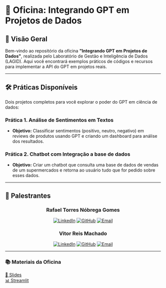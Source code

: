 # 🚀 Oficina: Integrando GPT em Projetos de Dados  

## 📍 Visão Geral  
Bem-vindo ao repositório da oficina **"Integrando GPT em Projetos de Dados"**, realizada pelo Laboratório de Gestão e Inteligência de Dados (LAGID). Aqui você encontrará exemplos práticos de códigos e recursos para implementar a API do GPT em projetos reais.

---

## 🛠️ Práticas Disponíveis  
Dois projetos completos para você explorar o poder do GPT em ciência de dados:  

### Prática 1. **Análise de Sentimentos em Textos**  
- **Objetivo:** Classificar sentimentos (positivo, neutro, negativo) em reviews de produtos usando GPT e criando um dashboard para análise dos resultados.  

### Prática 2. **Chatbot com Integração a base de dados**  
- **Objetivo:** Criar um chatbot que consulta uma base de dados de vendas de um supermercados e retorna ao usuário tudo que for pedido sobre esses dados.  

---

## 👥 Palestrantes

<div align="center">

### **Rafael Torres Nóbrega Gomes**
[![LinkedIn](https://img.shields.io/badge/LinkedIn-0077B5?style=for-the-badge&logo=linkedin&logoColor=white)](https://linkedin.com/in/rafaeltng)
[![GitHub](https://img.shields.io/badge/GitHub-100000?style=for-the-badge&logo=github&logoColor=white)](https://github.com/rafaeltorresng)
[![Email](https://img.shields.io/badge/Email-D14836?style=for-the-badge&logo=gmail&logoColor=white)](mailto:rafaeltorresng@gmail.com)

### **Vitor Reis Machado**
[![LinkedIn](https://img.shields.io/badge/LinkedIn-0077B5?style=for-the-badge&logo=linkedin&logoColor=white)](https://linkedin.com/in/vitor-reis-7680982b2)
[![GitHub](https://img.shields.io/badge/GitHub-100000?style=for-the-badge&logo=github&logoColor=white)](https://github.com/Vitoreism)
[![Email](https://img.shields.io/badge/Email-D14836?style=for-the-badge&logo=gmail&logoColor=white)](mailto:vitoreism@gmail.com)

</div>

---

### **📚 Materiais da Oficina**
[📑 Slides](https://www.canva.com/design/DAGiGEydWuc/DRWKjGXbYNVEW3Yx9bygyg/edit?utm_content=DAGiGEydWuc&utm_campaign=designshare&utm_medium=link2&utm_source=sharebutton)<br>
[📊 Streamlit](https://streamlit.io/gallery?category=trending)

